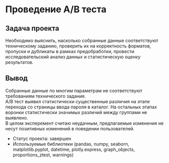 # Проведение A/B теста

## Задача проекта
Необходимо выяснить, насколько собранные данные соответствуют техническому заданию, проверить их на корректность форматов, пропуски и дубликаты в рамках предобработки, провести исследовательский анализ данных и статистическую оценку результатов.

## Вывод
Собранные данные по многим параметрам не соответствуют требованиям технического задания. 
<br> A/B тест выявил статистически существенные различия на этапе перехода со страницы ввода пароля в каталог. На остальных этапах воронки статистически значимых различий между группами не выявлено.
<br> В целом эксперемент считаю неудачным, предлагаемые изменения не несут позитивных изменений в поведении пользователей.

- Статус проекта: завершен
- Используемые библиотеки (pandas, numpy, seaborn, matplotlib.pyplot, datetime, plotly.express, graph_objects, proportions_ztest, warnings)
